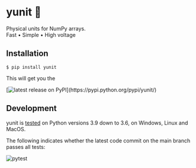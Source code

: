 # yunit 📐

Physical units for NumPy arrays.\
Fast • Simple • High voltage

## Installation

```
$ pip install yunit
```
This will get you the

[![latest release on PyPI](https://img.shields.io/pypi/v/yunit.svg?label=latest%20release%20on%20PyPI:)](https://pypi.python.org/pypi/yunit/)


## Development

yunit is [tested](.github/workflows/pytest.yml) on Python versions 3.9 down to 3.6, on Windows, Linux and MacOS.

The following indicates whether the latest code commit on the main branch passes all tests:

![pytest](https://github.com/tfiers/yunit/workflows/pytest/badge.svg?branch=main)
